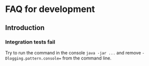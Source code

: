 # FAQ for development

## Introduction

### Integration tests fail


Try to run the command in the console `java -jar ...` and remove `-Dlogging.pattern.console=` from the command line.
